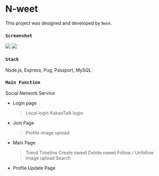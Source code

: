 # N-weet
This project was designed and developed by `Neok`. 

### `Screenshot`

<img src="https://user-images.githubusercontent.com/35194760/63637136-d8c8e180-c6b3-11e9-8754-4585660fe14a.png" />
<img src="https://user-images.githubusercontent.com/35194760/63637197-cd29ea80-c6b4-11e9-9e7b-7653bbab5c2b.png" />


### `Stack`

Node.js, Express, Pug, Passport, MySQL


### `Main Function`

Social Network Service

* Login page
  > Local login
  > KakaoTalk login
  
* Join Page
  > Profile image upload
  
* Main Page
  > Trend
  > Timeline
  > Create nweet
  > Delete nweet
  > Follow / Unfollow
  > Image upload
  > Search
  
 * Profile Update Page
